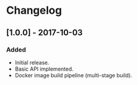 # Changelog

## [1.0.0] - 2017-10-03
### Added
- Initial release.
- Basic API implemented.
- Docker image build pipeline (multi-stage build).
